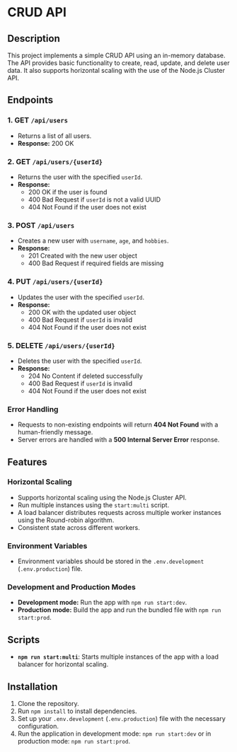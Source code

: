 # CRUD API

## Description

This project implements a simple CRUD API using an in-memory database. The API provides basic functionality to create, read, update, and delete user data. It also supports horizontal scaling with the use of the Node.js Cluster API.

## Endpoints

### 1. GET `/api/users`

- Returns a list of all users.
- **Response:** 200 OK

### 2. GET `/api/users/{userId}`

- Returns the user with the specified `userId`.
- **Response:**
  - 200 OK if the user is found
  - 400 Bad Request if `userId` is not a valid UUID
  - 404 Not Found if the user does not exist

### 3. POST `/api/users`

- Creates a new user with `username`, `age`, and `hobbies`.
- **Response:**
  - 201 Created with the new user object
  - 400 Bad Request if required fields are missing

### 4. PUT `/api/users/{userId}`

- Updates the user with the specified `userId`.
- **Response:**
  - 200 OK with the updated user object
  - 400 Bad Request if `userId` is invalid
  - 404 Not Found if the user does not exist

### 5. DELETE `/api/users/{userId}`

- Deletes the user with the specified `userId`.
- **Response:**
  - 204 No Content if deleted successfully
  - 400 Bad Request if `userId` is invalid
  - 404 Not Found if the user does not exist

### Error Handling

- Requests to non-existing endpoints will return **404 Not Found** with a human-friendly message.
- Server errors are handled with a **500 Internal Server Error** response.

## Features

### Horizontal Scaling

- Supports horizontal scaling using the Node.js Cluster API.
- Run multiple instances using the `start:multi` script.
- A load balancer distributes requests across multiple worker instances using the Round-robin algorithm.
- Consistent state across different workers.

### Environment Variables

- Environment variables should be stored in the `.env.development` (`.env.production`) file.

### Development and Production Modes

- **Development mode:** Run the app with `npm run start:dev`.
- **Production mode:** Build the app and run the bundled file with `npm run start:prod`.

## Scripts

- **`npm run start:multi`**: Starts multiple instances of the app with a load balancer for horizontal scaling.

## Installation

1. Clone the repository.
2. Run `npm install` to install dependencies.
3. Set up your `.env.development` (`.env.production`) file with the necessary configuration.
4. Run the application in development mode: `npm run start:dev` or in production mode: `npm run start:prod`.
